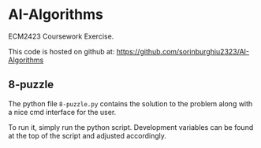 # AI-Algorithms

ECM2423 Coursework Exercise.

This code is hosted on github at: https://github.com/sorinburghiu2323/AI-Algorithms

## 8-puzzle

The python file `8-puzzle.py` contains the solution to the problem along with a nice cmd interface for the user.

To run it, simply run the python script. Development variables can be found at the top of the script and adjusted accordingly.
